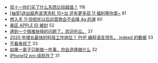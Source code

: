 - [双十一你们买了什么东西比较超值？](https://www.v2ex.com/t/720623) 116
- [[抽奖]送出超声波清洗机 10+台 还有更多双 11 福利等你拿~](https://www.v2ex.com/t/720699) 81
- [想入手 11 但担忧以后运营商会不会降 4g 的速](https://www.v2ex.com/t/720597) 60
- [美区 APPLE ID 被封](https://www.v2ex.com/t/720736) 52
- [遇到一个很难抉择的问题了，欢迎吃瓜。](https://www.v2ex.com/t/720679) 37
- [2020 年增长最快的科技工作岗位？ PHP 编程语言领先， indeed 的数据](https://www.v2ex.com/t/720611) 33
- [不看电视了](https://www.v2ex.com/t/720624) 33
- [如果一辈子只能做一件事，你会选择做什么](https://www.v2ex.com/t/720600) 32
- [iPhone12 pro 续航炸了](https://www.v2ex.com/t/720619) 31
